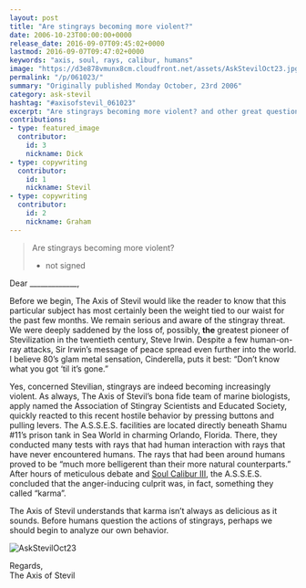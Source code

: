 ```yaml
---
layout: post
title: "Are stingrays becoming more violent?"
date: 2006-10-23T00:00:00+0000
release_date: 2016-09-07T09:45:02+0000
lastmod: 2016-09-07T09:47:02+0000
keywords: "axis, soul, rays, calibur, humans"
image: "https://d3e878vmunx8cm.cloudfront.net/assets/AskStevilOct23.jpg"
permalink: "/p/061023/"
summary: "Originally published Monday October, 23rd 2006"
category: ask-stevil
hashtag: "#axisofstevil_061023"
excerpt: "Are stingrays becoming more violent? and other great questions from Monday October, 23rd 2006"
contributions:
- type: featured_image
  contributor:
    id: 3
    nickname: Dick
- type: copywriting
  contributor:
    id: 1
    nickname: Stevil
- type: copywriting
  contributor:
    id: 2
    nickname: Graham
---
```


[p01]: https://d3e878vmunx8cm.cloudfront.net/assets/AskStevilOct23.jpg "AskStevilOct23"
> Are stingrays becoming more violent?  
> - not signed

Dear _____________,

Before we begin, The Axis of Stevil would like the reader to know that this particular subject has most certainly been the weight tied to our waist for the past few months.  We remain serious and aware of the stingray threat.  We were deeply saddened by the loss of, possibly, **the** greatest pioneer of Stevilization in the twentieth century, Steve Irwin. Despite a few human-on-ray attacks, Sir Irwin’s message of peace spread even further into the world.  I believe 80’s glam metal sensation, Cinderella, puts it best: “Don’t know what you got ‘til it’s gone.”

Yes, concerned Stevilian, stingrays are indeed becoming increasingly violent.  As always, The Axis of Stevil’s bona fide team of marine biologists, apply named the Association of Stingray Scientists and Educated Society, quickly reacted to this recent hostile behavior by pressing buttons and pulling levers. The A.S.S.E.S. facilities are located directly beneath Shamu #11’s prison tank in Sea World in charming Orlando, Florida. There, they conducted many tests with rays that had human interaction with rays that have never encountered humans.  The rays that had been around humans proved to be “much more belligerent than their more natural counterparts.”  After hours of meticulous debate and [Soul Calibur III](http://www.amazon.com/Namco-10035-Soul-Calibur-3/dp/B000935256/sr=8-1/qid=1161568786/ref=pd_bbs_1/104-6815956-7999959?ie=UTF8&s=videogames "Soul Calibur III"), the A.S.S.E.S. concluded that the anger-inducing culprit was, in fact, something they called “karma”.

The Axis of Stevil understands that karma isn’t always as delicious as it sounds.  Before humans question the actions of stingrays, perhaps we should begin to analyze our own behavior.

![AskStevilOct23][p01]

Regards,  
The Axis of Stevil
